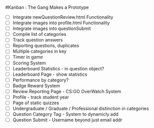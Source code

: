 #Kanban : The Gang Makes a Prototype

- [ ] Integrate newQuestionReview.html Functionality </br>
- [ ] Integrate images into profile.html Functionality </br>
- [ ] Integrate images into questionSubmit </br>
- [ ] Compile list of categories</br>
- [ ] Track question answers</br>
- [ ] Reporting questions, duplicates </br>
- [ ] Multiple categories in key </br>
- [ ] Timer in game
- [ ] Scoring System 
- [ ] Leaderboard Statistics - in question object?
- [ ] Leaderboard Page - show statistics
- [ ] Performance by category?
- [ ] Badge Reward System
- [ ] Review Reporting Page - CS:GO OverWatch System
- [ ] Profile - track student year
- [ ] Page of static quizzes 
- [ ] Undergraduate / Graduate / Professional distinction in categories
- [ ] Question Category Tag - System to dynamicly add
- [ ] Question Submit - Username beyond just email addr
